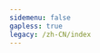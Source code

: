 ```yaml
---
sidemenu: false
gapless: true
legacy: /zh-CN/index
---
```


<code src="../.dumi/theme/home/index.js" inline></code>
